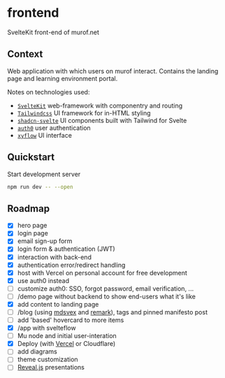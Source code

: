 # frontend
SvelteKit front-end of murof.net

## Context

Web application with which users on murof interact. Contains the landing page and learning environment portal.

Notes on technologies used:
- [`SvelteKit`](https://kit.svelte.dev/) web-framework with componentry and routing
- [`Tailwindcss`](https://tailwindcss.com/) UI framework for in-HTML styling
- [`shadcn-svelte`](https://www.shadcn-svelte.com/) UI components built with Tailwind for Svelte
- [`auth0`](https://auth0.com/) user authentication
- [`xyflow`](https://www.xyflow.com/) UI interface

## Quickstart

Start development server

```bash
npm run dev -- --open
```

## Roadmap
- [x] hero page
- [x] login page
- [x] email sign-up form
- [x] login form & authentication (JWT)
- [x] interaction with back-end
- [x] authentication error/redirect handling
- [x] host with Vercel on personal account for free development
- [x] use auth0 instead
- [ ] customize auth0: SSO, forgot password, email verification, ...
- [ ] /demo page without backend to show end-users what it's like
- [x] add content to landing page
- [ ] /blog (using [mdsvex](https://mdsvex.pngwn.io/) and [remark](https://github.com/remarkjs/remark-math/tree/main)), tags and pinned manifesto post
- [ ] add 'based' hovercard to more items
- [x] /app with svelteflow
- [ ] Mu node and initial user-interation
- [x] Deploy (with [Vercel](https://vercel.com/docs/frameworks/sveltekit) or Cloudflare)
- [ ] add diagrams
- [ ] theme customization
- [ ] [Reveal.js](https://github.com/hakimel/reveal.js) presentations
